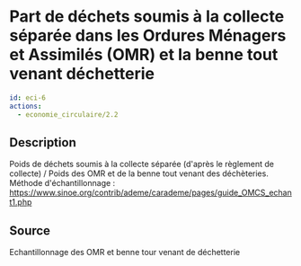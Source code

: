 # Part de déchets soumis à la collecte séparée dans les Ordures Ménagers et Assimilés (OMR) et la benne tout venant déchetterie
```yaml
id: eci-6
actions:
  - economie_circulaire/2.2
```
## Description
Poids de déchets soumis à la collecte séparée (d'après le règlement de collecte) / Poids des OMR et de la benne tout venant des déchèteries.
Méthode d'échantillonnage : https://www.sinoe.org/contrib/ademe/carademe/pages/guide_OMCS_echant1.php

## Source
Echantillonnage des OMR et benne tour venant de déchetterie

